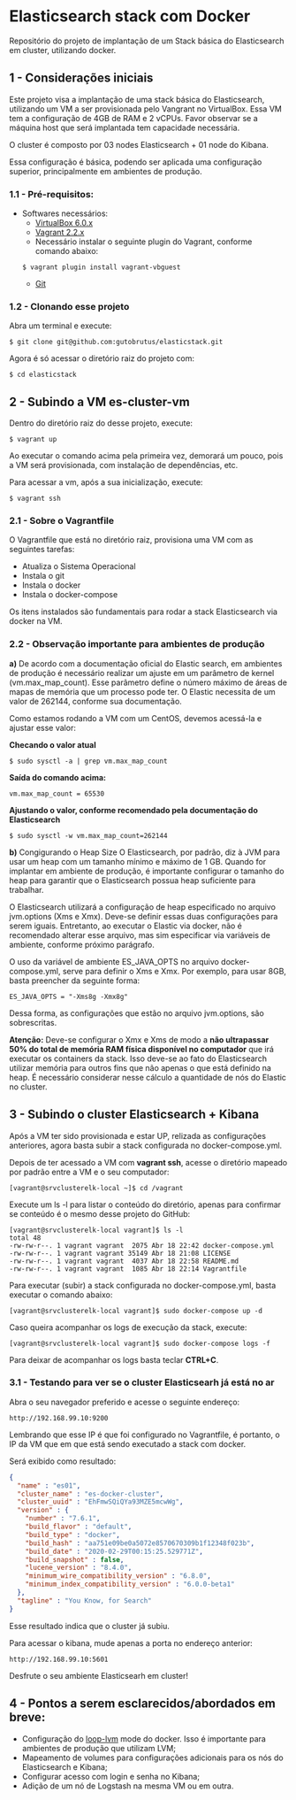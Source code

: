 # Elasticsearch stack com Docker
Repositório do projeto de implantação de um Stack básica do Elasticsearch em cluster, utilizando docker.

## 1 - Considerações iniciais
Este projeto visa a implantação de uma stack básica do Elasticsearch, utilizando um VM a ser provisionada pelo Vangrant no VirtualBox.
Essa VM tem a configuração de 4GB de RAM e 2 vCPUs. Favor observar se a máquina host que será implantada tem capacidade necessária.

O cluster é composto por 03 nodes Elasticsearch + 01 node do Kibana.

Essa configuração é básica, podendo ser aplicada uma configuração superior, principalmente em ambientes de produção.

### 1.1 - Pré-requisitos:
+ Softwares necessários:
    + [VirtualBox 6.0.x](https://www.virtualbox.org/wiki/Downloads)
    + [Vagrant 2.2.x](https://www.vagrantup.com/docs/installation/)
    + Necessário instalar o seguinte plugin do Vagrant, conforme comando abaixo:
    ```shell
    $ vagrant plugin install vagrant-vbguest
    ```
    + [Git](https://git-scm.com/downloads)

### 1.2 - Clonando esse projeto
Abra um terminal e execute:
```shell
$ git clone git@github.com:gutobrutus/elasticstack.git
```
Agora é só acessar o diretório raiz do projeto com:
```shell
$ cd elasticstack
```

## 2 - Subindo a VM es-cluster-vm
Dentro do diretório raiz do desse projeto, execute:
```shell
$ vagrant up
```
Ao executar o comando acima pela primeira vez, demorará um pouco, pois a VM será provisionada, com instalação de dependências, etc.

Para acessar a vm, após a sua inicialização, execute:
```shell
$ vagrant ssh
```
### 2.1 - Sobre o Vagrantfile
O Vagrantfile que está no diretório raiz, provisiona uma VM com as seguintes tarefas:
* Atualiza o Sistema Operacional
* Instala o git
* Instala o docker
* Instala o docker-compose

Os itens instalados são fundamentais para rodar a stack Elasticsearch via docker na VM.

### 2.2 - Observação importante para ambientes de produção
**a)** De acordo com a documentação oficial do Elastic search, em ambientes de produção é necessário realizar um ajuste em um parâmetro de kernel (vm.max_map_count). Esse parâmetro define o número máximo de áreas de mapas de memória que um processo pode ter. O Elastic necessita de um valor de 262144, conforme sua documentação.

Como estamos rodando a VM com um CentOS, devemos acessá-la e ajustar esse valor:

**Checando o valor atual**
```shell
$ sudo sysctl -a | grep vm.max_map_count
```
**Saída do comando acima:**
```shell
vm.max_map_count = 65530
```
**Ajustando o valor, conforme recomendado pela documentação do Elasticsearch**
```shell
$ sudo sysctl -w vm.max_map_count=262144
```
**b)** Congigurando o Heap Size
O Elasticsearch, por padrão, diz à JVM para usar um heap com um tamanho mínimo e máximo de 1 GB. Quando for implantar em ambiente de produção, é importante configurar o tamanho do heap para garantir que o Elasticsearch possua heap suficiente para trabalhar.

O Elasticsearch utilizará a configuração de heap especificado no arquivo jvm.options (Xms e Xmx). Deve-se definir essas duas configurações para serem iguais. Entretanto, ao executar o Elastic via docker, não é recomendado alterar esse arquivo, mas sim especificar via variáveis de ambiente, conforme próximo parágrafo.

O uso da variável de ambiente ES_JAVA_OPTS no arquivo docker-compose.yml, serve para definir o Xms e Xmx. Por exemplo, para usar 8GB, basta preencher da seguinte forma:
```shell
ES_JAVA_OPTS = "-Xms8g -Xmx8g"
```
Dessa forma, as configurações que estão no arquivo jvm.options, são sobrescritas.

**Atenção:** Deve-se configurar o Xmx e Xms de modo a **não ultrapassar 50% do total de memória RAM física disponível no computador** que irá executar os containers da stack. Isso deve-se ao fato do Elasticsearch utilizar memória para outros fins que não apenas o que está definido na heap. É necessário considerar nesse cálculo a quantidade de nós do Elastic no cluster.

## 3 - Subindo o cluster Elasticsearch + Kibana
Após a VM ter sido provisionada e estar UP, relizada as configurações anteriores, agora basta subir a stack configurada no docker-compose.yml.

Depois de ter acessado a VM com **vagrant ssh**, acesse o diretório mapeado por padrão entre a VM e o seu computador:
```shell
[vagrant@srvclusterelk-local ~]$ cd /vagrant
```
Execute um ls -l para listar o conteúdo do diretório, apenas para confirmar se conteúdo é o mesmo desse projeto do GitHub:
```shell
[vagrant@srvclusterelk-local vagrant]$ ls -l
total 48
-rw-rw-r--. 1 vagrant vagrant  2075 Abr 18 22:42 docker-compose.yml
-rw-rw-r--. 1 vagrant vagrant 35149 Abr 18 21:08 LICENSE
-rw-rw-r--. 1 vagrant vagrant  4037 Abr 18 22:58 README.md
-rw-rw-r--. 1 vagrant vagrant  1085 Abr 18 22:14 Vagrantfile

```
Para executar (subir) a stack configurada no docker-compose.yml, basta executar o comando abaixo:
```shell
[vagrant@srvclusterelk-local vagrant]$ sudo docker-compose up -d
```
Caso queira acompanhar os logs de execução da stack, execute:
```shell
[vagrant@srvclusterelk-local vagrant]$ sudo docker-compose logs -f
```
Para deixar de acompanhar os logs basta teclar **CTRL+C**.

### 3.1  - Testando para ver se o cluster Elasticsearh já está no ar
Abra o seu navegador preferido e acesse o seguinte endereço:
```
http://192.168.99.10:9200
```
Lembrando que esse IP é que foi configurado no Vagrantfile, é portanto, o IP da VM que em que está sendo executado a stack com docker.

Será exibido como resultado:
```json
{
  "name" : "es01",
  "cluster_name" : "es-docker-cluster",
  "cluster_uuid" : "EhFmwSQiQYa93MZE5mcwWg",
  "version" : {
    "number" : "7.6.1",
    "build_flavor" : "default",
    "build_type" : "docker",
    "build_hash" : "aa751e09be0a5072e8570670309b1f12348f023b",
    "build_date" : "2020-02-29T00:15:25.529771Z",
    "build_snapshot" : false,
    "lucene_version" : "8.4.0",
    "minimum_wire_compatibility_version" : "6.8.0",
    "minimum_index_compatibility_version" : "6.0.0-beta1"
  },
  "tagline" : "You Know, for Search"
}
```
Esse resultado indica que o cluster já subiu.

Para acessar o kibana, mude apenas a porta no endereço anterior:
```
http://192.168.99.10:5601
```
Desfrute o seu ambiente Elasticsearh em cluster!

## 4 - Pontos a serem esclarecidos/abordados em breve:
- Configuração do [loop-lvm](https://docs.docker.com/engine/userguide/storagedriver/device-mapper-driver/#configure-docker-with-devicemapper) mode do docker. Isso é importante para ambientes de produção que utilizam LVM;
- Mapeamento de volumes para configurações adicionais para os nós do Elasticsearch e Kibana;
- Configurar acesso com login e senha no Kibana;
- Adição de um nó de Logstash na mesma VM ou em outra.
